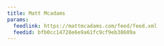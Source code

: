 ```yaml
---
title: Matt Mcadams
params:
  feedlink: https://mattmcadams.com/feed/feed.xml
  feedid: bfb0cc14728e6e9a61fc9cf9eb38609a
---
```

